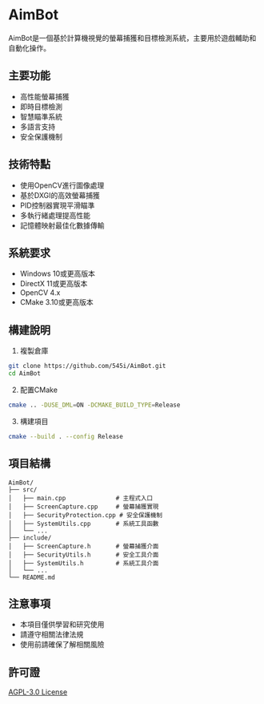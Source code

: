 # AimBot

AimBot是一個基於計算機視覺的螢幕捕獲和目標檢測系統，主要用於遊戲輔助和自動化操作。

## 主要功能

- 高性能螢幕捕獲
- 即時目標檢測
- 智慧瞄準系統
- 多語言支持
- 安全保護機制

## 技術特點

- 使用OpenCV進行圖像處理
- 基於DXGI的高效螢幕捕獲
- PID控制器實現平滑瞄準
- 多執行緒處理提高性能
- 記憶體映射最佳化數據傳輸

## 系統要求

- Windows 10或更高版本
- DirectX 11或更高版本
- OpenCV 4.x
- CMake 3.10或更高版本

## 構建說明

1. 複製倉庫
```bash
git clone https://github.com/545i/AimBot.git
cd AimBot
```

2. 配置CMake
```bash
cmake .. -DUSE_DML=ON -DCMAKE_BUILD_TYPE=Release
```

3. 構建項目
```bash
cmake --build . --config Release
```

## 項目結構

```
AimBot/
├── src/
│   ├── main.cpp              # 主程式入口
│   ├── ScreenCapture.cpp     # 螢幕捕獲實現
│   ├── SecurityProtection.cpp # 安全保護機制
│   ├── SystemUtils.cpp       # 系統工具函數
│   └── ...
├── include/
│   ├── ScreenCapture.h       # 螢幕捕獲介面
│   ├── SecurityUtils.h       # 安全工具介面
│   ├── SystemUtils.h         # 系統工具介面
│   └── ...
└── README.md
```

## 注意事項

- 本項目僅供學習和研究使用
- 請遵守相關法律法規
- 使用前請確保了解相關風險

## 許可證

[AGPL-3.0 License](LICENSE) 